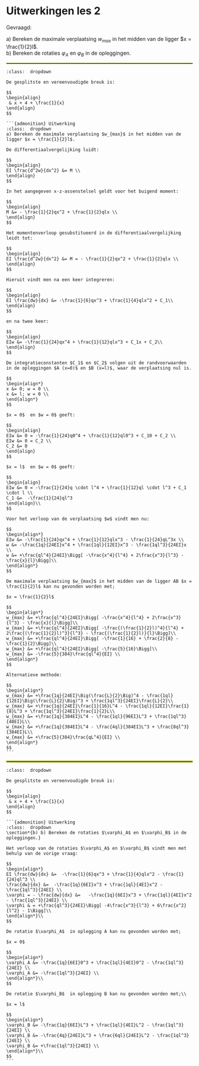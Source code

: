 # Uitwerkingen les 2


Gevraagd:

a) Bereken de maximale verplaatsing $w_{max}$ in het midden van de ligger $x = \frac{1}{2}l$. <br>
b) Bereken de rotaties $\varphi_A$ en $\varphi_B$ in de opleggingen.

<hr style="border:1px solid #9EA700">


````{admonition} Antwoord a)
:class:  dropdown

De gesplitste en vereenvoudigde breuk is:

$$
\begin{align}
 & x + 4 + \frac{1}{x}
\end{align}
$$

```{admonition} Uitwerking
:class:  dropdown
a) Bereken de maximale verplaatsing $w_{max}$ in het midden van de ligger $x = \frac{1}{2}l$.

De differentiaalvergelijking luidt:

$$
\begin{align}
EI \frac{d^2w}{dx^2} &= M \\
\end{align}
$$

In het aangegeven x-z-assenstelsel geldt voor het buigend moment:

$$
\begin{align}
M &= - \frac{1}{2}qx^2 + \frac{1}{2}qlx \\
\end{align}
$$

Het momentenverloop gesubstitueerd in de differentiaalvergelijking leidt tot:

$$
\begin{align}
EI \frac{d^2w}{dx^2} &= M = - \frac{1}{2}qx^2 + \frac{1}{2}qlx \\
\end{align}
$$

Hieruit vindt men na een keer integreren:

$$
\begin{align}
EI \frac{dw}{dx} &= -\frac{1}{6}qx^3 + \frac{1}{4}qlx^2 + C_1\\
\end{align}
$$

en na twee keer:

$$
\begin{align}
EIw &= -\frac{1}{24}qx^4 + \frac{1}{12}qlx^3 + C_1x + C_2\\
\end{align}
$$

De integratieconstanten $C_1$ en $C_2$ volgen uit de randvoorwaarden in de opleggingen $A (x=0)$ en $B (x=l)$, waar de verplaatsing nul is.

$$
\begin{align*}
x &= 0; w = 0 \\
x &= l; w = 0 \\
\end{align*}
$$

$x = 0$  en $w = 0$ geeft:

$$
\begin{align}
EIw &= 0 = -\frac{1}{24}q0^4 + \frac{1}{12}ql0^3 + C_10 + C_2 \\
EIw &= 0 = C_2 \\
C_2 &= 0
\end{align}
$$

$x = l$  en $w = 0$ geeft:

$$
\begin{align}
EIw &= 0 = -\frac{1}{24}q \cdot l^4 + \frac{1}{12}ql \cdot l^3 + C_1 \cdot l \\
C_1 &=  -\frac{1}{24}ql^3
\end{align}\\
$$

Voor het verloop van de verplaatsing $w$ vindt men nu:

$$
\begin{align*}
EIw &= -\frac{1}{24}qx^4 + \frac{1}{12}qlx^3 - \frac{1}{24}qL^3x \\
w &= -\frac{1q}{24EI}x^4 + \frac{1ql}{12EI}x^3 - \frac{1ql^3}{24EI}x \\
w &= +\frac{ql^4}{24EI}\Bigg[ -\frac{x^4}{l^4} + 2\frac{x^3}{l^3} - \frac{x}{l}\Bigg]\\
\end{align*}
$$

De maximale verplaatsing $w_{max}$ in het midden van de ligger AB $x = \frac{1}{2}l$ kan nu gevonden worden met;

$x = \frac{1}{2}l$

$$
\begin{align*}
w_{max} &= +\frac{ql^4}{24EI}\Bigg[ -\frac{x^4}{l^4} + 2\frac{x^3}{l^3} - \frac{x}{l}\Bigg]\\
w_{max} &= +\frac{ql^4}{24EI}\Bigg[ -\frac{(\frac{1}{2}l)^4}{l^4} + 2\frac{(\frac{1}{2}l)^3}{l^3} - \frac{(\frac{1}{2}l)}{l}\Bigg]\\
w_{max} &= +\frac{ql^4}{24EI}\Bigg[ -\frac{1}{16} + \frac{2}{8} - \frac{1}{2}\Bigg]\\
w_{max} &= +\frac{ql^4}{24EI}\Bigg[ -\frac{5}{16}\Bigg]\\
w_{max} &= -\frac{5}{384}\frac{ql^4}{EI} \\ 
\end{align*}
$$

Alternatieve methode:

$$
\begin{align*}
w_{max} &= +\frac{1q}{24EI}\Big(\frac{L}{2}\Big)^4 - \frac{1ql}{12EI}\Big(\frac{L}{2}\Big)^3 + \frac{1ql^3}{24EI}\frac{L}{2}\\ 
w_{max} &= +\frac{1q}{24EI}\frac{1}{16}L^4 - \frac{1ql}{12EI}\frac{1}{8}L^3 + \frac{1ql^3}{24EI}\frac{1}{2}L\\ 
w_{max} &= +\frac{1q}{384EI}L^4 - \frac{1ql}{96EI}L^3 + \frac{1ql^3}{48EI}L\\
w_{max} &= +\frac{1q}{384EI}L^4 - \frac{4ql}{384EI}L^3 + \frac{8ql^3}{384EI}L\\
w_{max} &= +\frac{5}{384}\frac{qL^4}{EI} \\ 
\end{align*}
$$
```
````

<hr style="border:2px solid #9EA700">

````{admonition} Antwoord b)
:class:  dropdown

De gesplitste en vereenvoudigde breuk is:

$$
\begin{align}
 & x + 4 + \frac{1}{x}
\end{align}
$$

```{admonition} Uitwerking
:class:  dropdown
\section*{b) b) Bereken de rotaties $\varphi_A$ en $\varphi_B$ in de opleggingen.}

Het verloop van de rotaties $\varphi_A$ en $\varphi_B$ vindt men met behulp van de vorige vraag:

$$
\begin{align*}
EI \frac{dw}{dx} &=  -\frac{1}{6}qx^3 + \frac{1}{4}qlx^2 - \frac{1}{24}ql^3 \\
\frac{dw}{dx} &=  -\frac{1q}{6EI}x^3 + \frac{1ql}{4EI}x^2 - \frac{1ql^3}{24EI} \\
\varphi = - \frac{dw}{dx} &=   -\frac{1q}{6EI}x^3 + \frac{1ql}{4EI}x^2 - \frac{1ql^3}{24EI} \\
\varphi & = +\frac{ql^3}{24EI}\Bigg[ -4\frac{x^3}{l^3} + 6\frac{x^2}{l^2} - 1\Bigg]\\
\end{align*}\\
$$

De rotatie $\varphi_A$  in oplegging A kan nu gevonden worden met;

$x = 0$

$$
\begin{align*}
\varphi_A &= -\frac{1q}{6EI}0^3 + \frac{1ql}{4EI}0^2 - \frac{1ql^3}{24EI} \\
\varphi_A &= -\frac{1ql^3}{24EI} \\
\end{align*}\\
$$

De rotatie $\varphi_B$  in oplegging B kan nu gevonden worden met;\\

$x = l$

$$
\begin{align*}
\varphi_B &= -\frac{1q}{6EI}L^3 + \frac{1ql}{4EI}L^2 - \frac{1ql^3}{24EI} \\
\varphi_B &= -\frac{4q}{24EI}L^3 + \frac{6ql}{24EI}L^2 - \frac{1ql^3}{24EI} \\
\varphi_B &= +\frac{1ql^3}{24EI} \\
\end{align*}\\
$$
```
````
